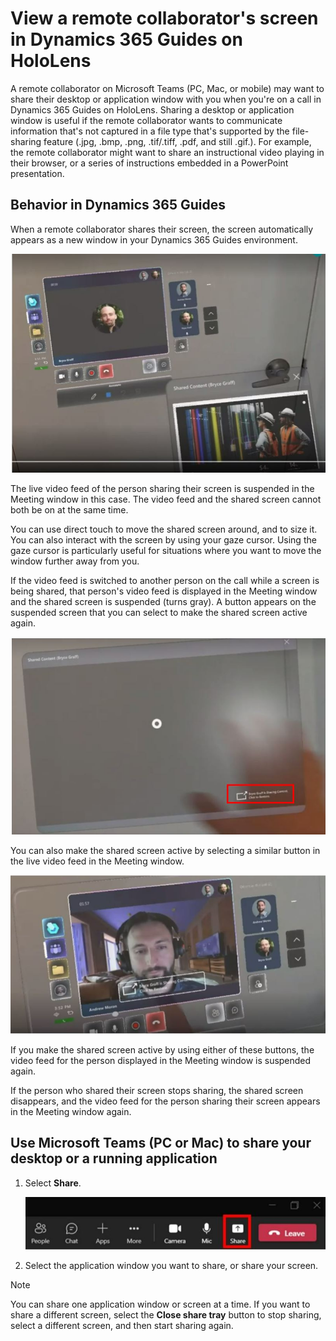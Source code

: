 # View a remote collaborator's screen in Dynamics 365 Guides on HoloLens

A remote collaborator on Microsoft Teams (PC, Mac, or mobile) may want to share their desktop or application window with you when you're on a call in Dynamics 365 Guides on HoloLens. Sharing a desktop or application window is useful if the remote collaborator wants to communicate information that's not captured in a file type that's supported by the file-sharing feature (.jpg, .bmp, .png, .tif/.tiff, .pdf, and still .gif.). For example, the remote collaborator might want to share an instructional video playing in their browser, or a series of instructions embedded in a PowerPoint presentation. 

## Behavior in Dynamics 365 Guides

When a remote collaborator shares their screen, the screen automatically appears as a new window in your Dynamics 365 Guides environment.

![Screenshot of a shared screen example in Dynamics 365 Guides on HoloLens.](media/calling-screen-sharing-1.JPG "Screenshot of a shared screen example in Dynamics 365 Guides on HoloLens")

The live video feed of the person sharing their screen is suspended in the Meeting window in this case. The video feed and the shared screen cannot both be on at the same time.

You can use direct touch to move the shared screen around, and to size it. You can also interact with the screen by using your gaze cursor. Using the gaze cursor is particularly useful for situations where you want to move the window further away from you. 

If the video feed is switched to another person on the call while a screen is being shared, that person's video feed is displayed in the Meeting window and the shared screen is suspended (turns gray). A button appears on the suspended screen that you can select to make the shared screen active again. 

![Screenshot of a suspended shared screen with button highlighted.](media/calling-screen-sharing-3.JPG "Screenshot of a suspended shared screen with button highlighted")

You can also make the shared screen active by selecting a similar button in the live video feed in the Meeting window. 

![Screenshot of Meeting window with new live feed and button that you can use to switch back to the shared screen.](media/calling-screen-sharing-2.JPG "Screenshot of Meeting window with new live feed and button that you can use to switch back to the shared screen")

If you make the shared screen active by using either of these buttons, the video feed for the person displayed in the Meeting window is suspended again. 

If the person who shared their screen stops sharing, the shared screen disappears, and the video feed for the person sharing their screen appears in the Meeting window again. 

## Use Microsoft Teams (PC or Mac) to share your desktop or a running application

1. Select **Share**.

   ![Screenshot of the share tray button.](media/calling-screen-sharing-4.JPG "Screenshot of the Share tray button")
   
2. Select the application window you want to share, or share your screen. 

  > [!Note]
  > You can share one application window or screen at a time. If you want to share a different screen, select the **Close share tray** button to stop sharing, select a different screen, and then start sharing again.



